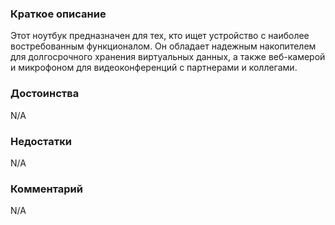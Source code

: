 ### **Краткое описание**
Этот ноутбук предназначен для тех, кто ищет устройство с наиболее востребованным функционалом. Он обладает надежным накопителем для долгосрочного хранения виртуальных данных, а также веб-камерой и микрофоном для видеоконференций с партнерами и коллегами.

### **Достоинства**
N/A

### **Недостатки**
N/A

### **Комментарий**
N/A
